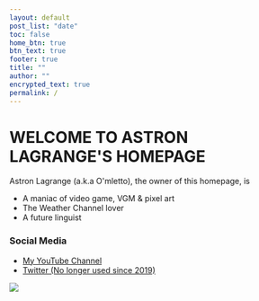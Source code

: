 ```yaml
---
layout: default
post_list: "date"
toc: false
home_btn: true
btn_text: true
footer: true
title: ""
author: ""
encrypted_text: true
permalink: /
---
```


# WELCOME TO ASTRON LAGRANGE'S HOMEPAGE
Astron Lagrange (a.k.a O'mletto), the owner of this homepage, is 
* A maniac of video game, VGM & pixel art
* The Weather Channel lover
* A future linguist

### Social Media
* <a href="https://www.youtube.com/channel/UCVmieVSyht0NH28lHmqVk0A" target="_blank"> My YouTube Channel
* <a href="https://twitter.com/astroneko404" target="_blank"> Twitter (No longer used since 2019)

<a href="https://psnprofiles.com/Astray404"><img src="https://card.psnprofiles.com/1/Astray404.png" border="0" target="_blank"></a>